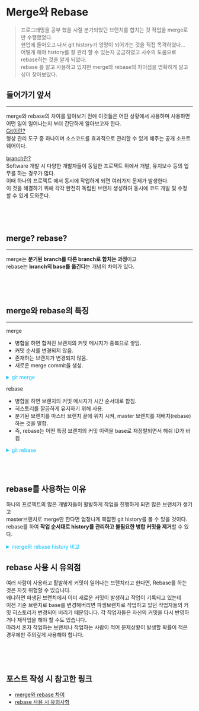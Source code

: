 # Merge와 Rebase


> 프로그래밍을 공부 했을 시절 분기되었던 브랜치를 합치는 것 작업을 merge로 만 수행했었다.  
> 현업에 들어오고 나서 git history가 엉망이 되어가는 것을 직접 목격하였다...  
> 어떻게 해야 history를 잘 관리 할 수 있는지 궁금하였고 사수의 도움으로 rebase하는 것을 알게 되었다.  
> rebase 를 알고 사용하고 있지만 merge와 rebase의 차이점을 명확하게 알고 싶어 찾아보았다.  

## 들어가기 앞서
***
merge와 rebase의 차이를 알아보기 전에 이것들은 어떤 상황에서 사용하며 사용하면 어떤 일이 일어나는지 부터 간단하게 알아보고자 한다.  
[Git이란?](https://ChoiSeungWoo98.github.io/%ED%98%95%EC%82%B0%EA%B4%80%EB%A6%AC%EB%9E%80/)  
형상 관리 도구 중 하나이며 소스코드를 효과적으로 관리할 수 있게 해주는 공개 소프트웨어이다.

[branch란?](https://ChoiSeungWoo98.github.io/branch%EB%9E%80/)  
Software 개발 시 다양한 개발자들이 동일한 프로젝트 위에서 개발, 유지보수 등의 업무를 하는 경우가 많다.  
이때 하나의 프로젝트 에서 동시에 작업하게 되면 여러가지 문제가 발생한다.  
이 것을 해결하기 위해 각각 완전히 독립된 브랜치 생성하여 동시에 코드 개발 및 수정 할 수 있게 도와준다.

<div style="height: 50px;"></div>

## merge? rebase?
***
merge는 **분기된 branch를 다른 branch로 합치는 과정**이고  
rebase는 **branch의 base를 옮긴다**는 개념의 차이가 있다.

<div style="height: 50px;"></div>

## merge와 rebase의 특징
***
merge
- 병합을 하면 합쳐진 브랜치의 커밋 메시지가 중복으로 쌓임.
- 커밋 순서를 변경되지 않음.
- 존재하는 브랜치가 변경되지 않음.
- 새로운 merge commit을 생성.
<details>
    <summary style="color: deepskyblue">git merge</summary>
    <img src="/img/posts/형상관리/git/merge.png">
</details>

rebase
- 병합을 하면 브랜치의 커밋 메시지가 시간 순서대로 합침.
- 히스토리를 깔끔하게 유지하기 위해 사용.
- 분기된 브랜치를 마스터 브랜치 끝에 위치 시켜, master 브랜치를 재배치(rebase) 하는 것을 말함.
- 즉, rebase는 어떤 특정 브랜치의 커밋 이력을 base로 재정렬되면서 해쉬 ID가 바뀜

<details>
    <summary style="color: deepskyblue">git rebase</summary>
    <img src="/img/posts/형상관리/git/rebase.png">
</details>

<div style="height: 50px;"></div>

## rebase를 사용하는 이유
하나의 프로젝트의 많은 개발자들이 활발하게 작업을 진행하게 되면 많은 브랜치가 생기고  
master브랜치로 merge만 한다면 엄청나게 복잡한 git history를 볼 수 있을 것이다.   
rebase를 하여 **작업 순서대로 history를 관리하고 불필요한 병합 커밋을 제거**할 수 있다.

<details>
    <summary style="color: deepskyblue">merge와 rebase history 비교</summary>
    <img src="/img/posts/형상관리/git/merge_disadvantage.png">
</details>

## rebase 사용 시 유의점
여러 사람이 사용하고 활발하게 커밋이 일어나는 브랜치라고 한다면, Rebase를 하는 것은 자칫 위험할 수 있습니다.  
왜냐하면 파생된 브랜치에서 이미 새로운 커밋이 발생하고 작업이 기록되고 있는데  
이전 기준 브랜치로 base를 변경해버리면 파생브랜치로 작업하고 있던 작업자들의 커밋 히스토리가 변경되어 버리기 때문입니다. 
각 작업자들은 자신의 커밋을 다시 반영하거나 재작업을 해야 할 수도 있습니다.  
따라서 혼자 작업하는 브랜치나 작업하는 사람이 적어 문제상황이 발생할 확률이 적은 경우에만 주의깊게 사용해야 합니다.

<div style="height: 50px;"></div>

## 포스트 작성 시 참고한 링크
- [merge와 rebase 차이](https://dongminyoon.tistory.com/9)
- [rebase 사용 시 유의사항](https://readystory.tistory.com/151)

